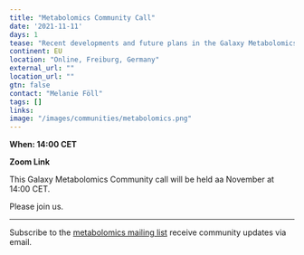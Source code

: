 ```yaml
---
title: "Metabolomics Community Call"
date: '2021-11-11'
days: 1
tease: "Recent developments and future plans in the Galaxy Metabolomics community"
continent: EU
location: "Online, Freiburg, Germany"
external_url: ""
location_url: ""
gtn: false
contact: "Melanie Föll"
tags: []
links:
image: "/images/communities/metabolomics.png"
---
```


**When: 14:00 CET**

**Zoom Link**

This Galaxy Metabolomics Community call will be held aa November at 14:00 CET.

Please join us.

---

Subscribe to the [metabolomics mailing list](https://lists.galaxyproject.org/lists/metabolomics.lists.galaxyproject.org/) receive community updates via email.
